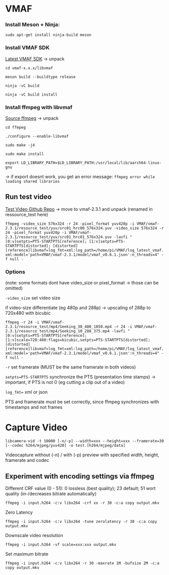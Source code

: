 # VMAF
### Install Meson + Ninja:
`sudo apt-get install ninja-build meson`

### Install VMAF SDK
[Latest VMAF SDK](github.com/Netflix/vmaf/releases) -> unpack

`cd vmaf-x.x.x/libvmaf`

`meson build --buildtype release`

`ninja -vC build`

`ninja -vC build install`

### Install ffmpeg with libvmaf
[Source ffmpeg](ffmpeg.org/download.html) -> unpack

`cd ffmpeg`

`./configure --enable-libvmaf`

`sudo make -j4`

`sudo make install`

`export LD_LIBRARY_PATH=$LD_LIBRARY_PATH:/usr/local/lib/aarch64-linux-gnu`

-> if export doesnt work, you get an error message: `ffmpeg error while loading shared libraries`

## Run test video
[Test Video Github Repo](github.com/Netflix/cmaf_resource) -> move to vmaf-2.3.1 and unpack (renamed in ressource_test here)

`ffmpeg
  -video_size 576x324 -r 24 -pixel_format yuv420p -i VMAF/vmaf-2.3.1/resource_test/yuv/src01_hrc00_576x324.yuv
  -video_size 576x324 -r 24 -pixel_format yuv420p -i VMAF/vmaf-2.3.1/resource_test/yuv/src01_hrc01_576x324.yuv
  -lavfi
    "[0:v]setpts=PTS-STARTPTS[reference];
    [1:v]setpts=PTS-STARTPTS[distorted];
    [distorted][reference]libvmaf=log_fmt=xml:log_path=/home/pi/VMAF/log_latest_vmaf.xml:model='path=VMAF/vmaf-2.3.1/model/vmaf_v0.6.1.json':n_threads=4" -f null -`

### Options
(note: some formats dont have video_size or pixel_format -> those can be omitted)

`-video_size` set video size

if video-size differentiate (eg 480p and 288p) -> upscaling of 288p to 720x480 with bicubic 

`ffmpeg
  -r 24 -i VMAF/vmaf-2.3.1/resource_test/mp4/Seeking_30_480_1050.mp4
  -r 24 -i VMAF/vmaf-2.3.1/resource_test/mp4/Seeking_10_288_375.mp4
  -lavfi "[0:v]setpts=PTS-STARTPTS[reference];
    [1:v]scale=720:480:flags=bicubic,setpts=PTS-STARTPTS[distorted];
    [distorted][reference]libvmaf=log_fmt=xml:log_path=/home/pi/VMAF/log_latest_vmaf.xml:model='path=VMAF/vmaf-2.3.1/model/vmaf_v0.6.1.json':n_threads=4" -f null -`

`-r` set framerate (MUST be the same framerate in both videos)

`setpts=PTS-STARTPTS` synchronize the PTS (presentation time stamps) -> important, if PTS is not 0 (eg cutting a clip out of a video)

`log_fmt=` xml or json

PTS and framerate must be set correctly, since ffmpeg synchronizes with timestamps and not frames

# Capture Video
`libcamera-vid -t 10000 [-n/-p] --width=xxx --height=xxx --framerate=30 [--codec h264/mjpeg/yuv420] -o test.[h264/mjpeg/data]`

Videocapture without (-n) / with (-p) preview with specified width, height, framerate and codec

## Experiment with encoding settings via ffmpeg

Different CRF value (0 - 51): 0 lossless (best quality); 23 default; 51 wort quality (in-/decreases bitrate automatically)

`ffmpeg -i input.h264 -c:v libx264 -crf xx -r 30 -c:a copy output.mkv`

Zero Latency

`ffmpeg -i input.h264 -c:v libx264 -tune zerolatency -r 30 -c:a copy output.mkv`

Downscale video resolution

`ffmpeg -i input.h264 -vf scale=xxx:xxx output.mkv`

Set maximum bitrate

`ffmpeg -i input.h264 -c:v libx264 -r 30 -maxrate 1M -bufsize 2M -c:a copy output.mkv`

